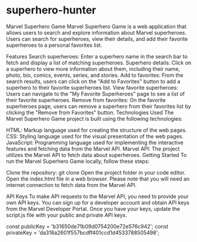 # superhero-hunter
Marvel Superhero Game
Marvel Superhero Game is a web application that allows users to search and explore information about Marvel superheroes. Users can search for superheroes, view their details, and add their favorite superheroes to a personal favorites list.

Features
Search superheroes: Enter a superhero name in the search bar to fetch and display a list of matching superheroes.
Superhero details: Click on a superhero to view more information about them, including their name, photo, bio, comics, events, series, and stories.
Add to favorites: From the search results, users can click on the "Add to Favorites" button to add a superhero to their favorite superheroes list.
View favorite superheroes: Users can navigate to the "My Favorite Superheroes" page to see a list of their favorite superheroes.
Remove from favorites: On the favorite superheroes page, users can remove a superhero from their favorites list by clicking the "Remove from Favorites" button.
Technologies Used
The Marvel Superhero Game project is built using the following technologies:

HTML: Markup language used for creating the structure of the web pages.
CSS: Styling language used for the visual presentation of the web pages.
JavaScript: Programming language used for implementing the interactive features and fetching data from the Marvel API.
Marvel API: The project utilizes the Marvel API to fetch data about superheroes.
Getting Started
To run the Marvel Superhero Game locally, follow these steps:

Clone the repository: git clone <repository-url>
Open the project folder in your code editor.
Open the index.html file in a web browser.
Please note that you will need an internet connection to fetch data from the Marvel API.

API Keys
To make API requests to the Marvel API, you need to provide your own API keys. You can sign up for a developer account and obtain API keys from the Marvel Developer Portal. Once you have your keys, update the script.js file with your public and private API keys.

const publicKey = 'b31650de71b09d0754200e72e576c942';
const privateKey = 'da316a2601f557bcdff401ccd1d4533788505498';
